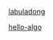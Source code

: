 [labuladong](https://github.com/labuladong/fucking-algorithm)

[hello-algo](https://www.hello-algo.com/chapter_data_structure/summary/#2-q-a)